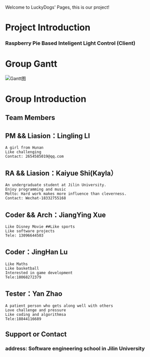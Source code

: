 Welcome to LuckyDogs' Pages, this is our project!

# Project Introduction
### Raspberry Pie Based Inteligent Light Control (Client)

# Group Gantt

![Gantt图](/Users/xuejiangying/Downloads/Gantt图.png)



# Group Introduction
## Team Members

## PM && Liasion：Lingling LI

```
A girl from Hunan 
Like challenging
Contact: 2654585019@qq.com
```

## RA && Liasion：Kaiyue Shi(Kayla）

```
An undergraduate student at Jilin University. 
Enjoy programming and music 
Motto: Hard work makes more influence than cleverness.
Contact: Wechat-18332755168
```

## Coder && Arch：JiangYing Xue

```
Like Disney Movie ##Like sports
Like software projects
Tele: 13096644503
```


## Coder：JingHan Lu
```
Like Maths 
Like basketball 
Interested in game development
Tele:18068272379
```

## Tester：Yan Zhao

```
A patient person who gets along well with others 
Love challenge and pressure
Like coding and algorithmsa
Tele:18844116689
```





## Support or Contact

### address: Software engineering school in Jilin University
